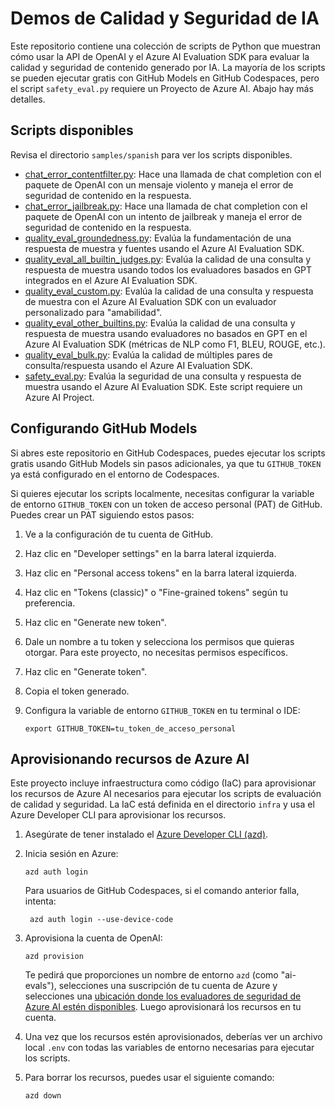 # Demos de Calidad y Seguridad de IA

Este repositorio contiene una colección de scripts de Python que muestran cómo usar la API de OpenAI y el Azure AI Evaluation SDK para evaluar la calidad y seguridad de contenido generado por IA. La mayoría de los scripts se pueden ejecutar gratis con GitHub Models en GitHub Codespaces, pero el script `safety_eval.py` requiere un Proyecto de Azure AI. Abajo hay más detalles.

## Scripts disponibles

Revisa el directorio `samples/spanish` para ver los scripts disponibles.

* [chat_error_contentfilter.py](samples/spanish/chat_error_contentfilter.py): Hace una llamada de chat completion con el paquete de OpenAI con un mensaje violento y maneja el error de seguridad de contenido en la respuesta.
* [chat_error_jailbreak.py](samples/spanish/chat_error_jailbreak.py): Hace una llamada de chat completion con el paquete de OpenAI con un intento de jailbreak y maneja el error de seguridad de contenido en la respuesta.
* [quality_eval_groundedness.py](samples/spanish/quality_eval_groundedness.py): Evalúa la fundamentación de una respuesta de muestra y fuentes usando el Azure AI Evaluation SDK.
* [quality_eval_all_builtin_judges.py](samples/spanish/quality_eval_all_builtin_judges.py): Evalúa la calidad de una consulta y respuesta de muestra usando todos los evaluadores basados en GPT integrados en el Azure AI Evaluation SDK.
* [quality_eval_custom.py](samples/spanish/quality_eval_custom.py): Evalúa la calidad de una consulta y respuesta de muestra con el Azure AI Evaluation SDK con un evaluador personalizado para "amabilidad".
* [quality_eval_other_builtins.py](samples/spanish/quality_eval_other_builtins.py): Evalúa la calidad de una consulta y respuesta de muestra usando evaluadores no basados en GPT en el Azure AI Evaluation SDK (métricas de NLP como F1, BLEU, ROUGE, etc.).
* [quality_eval_bulk.py](samples/spanish/quality_eval_bulk.py): Evalúa la calidad de múltiples pares de consulta/respuesta usando el Azure AI Evaluation SDK.
* [safety_eval.py](samples/spanish/safety_eval.py): Evalúa la seguridad de una consulta y respuesta de muestra usando el Azure AI Evaluation SDK. Este script requiere un Azure AI Project.

## Configurando GitHub Models

Si abres este repositorio en GitHub Codespaces, puedes ejecutar los scripts gratis usando GitHub Models sin pasos adicionales, ya que tu `GITHUB_TOKEN` ya está configurado en el entorno de Codespaces.

Si quieres ejecutar los scripts localmente, necesitas configurar la variable de entorno `GITHUB_TOKEN` con un token de acceso personal (PAT) de GitHub. Puedes crear un PAT siguiendo estos pasos:

1. Ve a la configuración de tu cuenta de GitHub.
2. Haz clic en "Developer settings" en la barra lateral izquierda.
3. Haz clic en "Personal access tokens" en la barra lateral izquierda.
4. Haz clic en "Tokens (classic)" o "Fine-grained tokens" según tu preferencia.
5. Haz clic en "Generate new token".
6. Dale un nombre a tu token y selecciona los permisos que quieras otorgar. Para este proyecto, no necesitas permisos específicos.
7. Haz clic en "Generate token".
8. Copia el token generado.
9. Configura la variable de entorno `GITHUB_TOKEN` en tu terminal o IDE:

    ```shell
    export GITHUB_TOKEN=tu_token_de_acceso_personal
    ```

## Aprovisionando recursos de Azure AI

Este proyecto incluye infraestructura como código (IaC) para aprovisionar los recursos de Azure AI necesarios para ejecutar los scripts de evaluación de calidad y seguridad. La IaC está definida en el directorio `infra` y usa el Azure Developer CLI para aprovisionar los recursos.

1. Asegúrate de tener instalado el [Azure Developer CLI (azd)](https://aka.ms/install-azd).

2. Inicia sesión en Azure:

    ```shell
    azd auth login
    ```

    Para usuarios de GitHub Codespaces, si el comando anterior falla, intenta:

   ```shell
    azd auth login --use-device-code
    ```

3. Aprovisiona la cuenta de OpenAI:

    ```shell
    azd provision
    ```

    Te pedirá que proporciones un nombre de entorno `azd` (como "ai-evals"), selecciones una suscripción de tu cuenta de Azure y selecciones una [ubicación donde los evaluadores de seguridad de Azure AI estén disponibles](https://learn.microsoft.com/azure/ai-foundry/how-to/develop/evaluate-sdk#region-support). Luego aprovisionará los recursos en tu cuenta.

4. Una vez que los recursos estén aprovisionados, deberías ver un archivo local `.env` con todas las variables de entorno necesarias para ejecutar los scripts.
5. Para borrar los recursos, puedes usar el siguiente comando:

    ```shell
    azd down
    ```